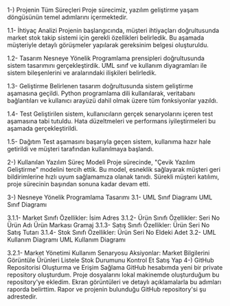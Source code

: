 1-) Projenin Tüm Süreçleri
Proje sürecimiz, yazılım geliştirme yaşam döngüsünün temel adımlarını içermektedir.

1.1- İhtiyaç Analizi
Projenin başlangıcında, müşteri ihtiyaçları doğrultusunda market stok takip sistemi için gerekli özellikleri belirledik. Bu aşamada müşteriyle detaylı görüşmeler yapılarak gereksinim belgesi oluşturuldu.

1.2- Tasarım
Nesneye Yönelik Programlama prensipleri doğrultusunda sistem tasarımını gerçekleştirdik. UML sınıf ve kullanım diyagramları ile sistem bileşenlerini ve aralarındaki ilişkileri belirledik.

1.3- Geliştirme
Belirlenen tasarım doğrultusunda sistem geliştirme aşamasına geçildi. Python programlama dili kullanılarak, veritabanı bağlantıları ve kullanıcı arayüzü dahil olmak üzere tüm fonksiyonlar yazıldı.

1.4- Test
Geliştirilen sistem, kullanıcıların gerçek senaryolarını içeren test aşamasına tabi tutuldu. Hata düzeltmeleri ve performans iyileştirmeleri bu aşamada gerçekleştirildi.

1.5- Dağıtım
Test aşamasını başarıyla geçen sistem, kullanıma hazır hale getirildi ve müşteri tarafından kullanılmaya başlandı.

2-) Kullanılan Yazılım Süreç Modeli
Proje sürecinde, "Çevik Yazılım Geliştirme" modelini tercih ettik. Bu model, esneklik sağlayarak müşteri geri bildirimlerine hızlı uyum sağlamamıza olanak tanıdı. Sürekli müşteri katılımı, proje sürecinin başından sonuna kadar devam etti.

3-) Nesneye Yönelik Programlama Tasarımı
3.1- UML Sınıf Diagramı
UML Sınıf Diagramı

3.1.1- Market Sınıfı
Özellikler:
İsim
Adres
3.1.2- Ürün Sınıfı
Özellikler:
Seri No
Ürün Adı
Ürün Markası
Gramaj
3.1.3- Satış Sınıfı
Özellikler:
Ürün Seri No
Satış Tutarı
3.1.4- Stok Sınıfı
Özellikler:
Ürün Seri No
Eldeki Adet
3.2- UML Kullanım Diagramı
UML Kullanım Diagramı

3.2.1- Market Yönetimi Kullanım Senaryosu
Aksiyonlar:
Market Bilgilerini Görüntüle
Ürünleri Listele
Stok Durumunu Kontrol Et
Satış Yap
4-) GitHub Repositorisi Oluşturma ve Erişim Sağlama
GitHub hesabımda yeni bir private repository oluşturdum.
Proje dosyalarını lokal makinemde oluşturduğum bu repository'ye ekledim.
Ekran görüntüleri ve detaylı açıklamalarla bu adımları raporda belirttim.
Rapor ve projenin bulunduğu GitHub repository'si şu adrestedir.
